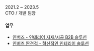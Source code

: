 2021.2 ~ 2023.5  
CTO / 개발 팀장

#### 업무
* [인버즈 - 인테리어 자재/시공 B2B 솔루션](/projects/app/inbuzz.html)  
* [인버즈 짠견적 - 혁신적인 인테리어 솔루션](/projects/web/inbuzz.html)  